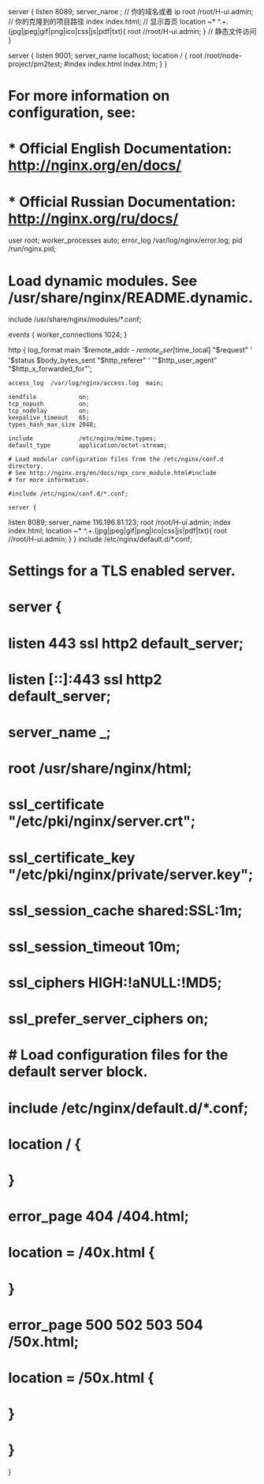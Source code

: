 server {
  listen 8089;
  server_name ; // 你的域名或者 ip
  root /root/H-ui.admin; // 你的克隆到的项目路径
  index index.html; // 显示首页
  location ~* ^.+\.(jpg|jpeg|gif|png|ico|css|js|pdf|txt){
    root //root/H-ui.admin;
  } // 静态文件访问
}


server {
    listen       9001;
    server_name  localhost;
    location / {
        root   /root/node-project/pm2test;
        #index  index.html index.htm;
    }
}



# For more information on configuration, see:
#   * Official English Documentation: http://nginx.org/en/docs/
#   * Official Russian Documentation: http://nginx.org/ru/docs/

user root;
worker_processes auto;
error_log /var/log/nginx/error.log;
pid /run/nginx.pid;

# Load dynamic modules. See /usr/share/nginx/README.dynamic.
include /usr/share/nginx/modules/*.conf;

events {
    worker_connections 1024;
}

http {
    log_format  main  '$remote_addr - $remote_user [$time_local] "$request" '
                      '$status $body_bytes_sent "$http_referer" '
                      '"$http_user_agent" "$http_x_forwarded_for"';

    access_log  /var/log/nginx/access.log  main;

    sendfile            on;
    tcp_nopush          on;
    tcp_nodelay         on;
    keepalive_timeout   65;
    types_hash_max_size 2048;

    include             /etc/nginx/mime.types;
    default_type        application/octet-stream;

    # Load modular configuration files from the /etc/nginx/conf.d directory.
    # See http://nginx.org/en/docs/ngx_core_module.html#include
    # for more information.

    #include /etc/nginx/conf.d/*.conf;

    server {
  listen 8089;
  server_name  116.196.81.123;
  root /root/H-ui.admin;
  index index.html;
  location ~* ^.+\.(jpg|jpeg|gif|png|ico|css|js|pdf|txt){
    root //root/H-ui.admin;
  }
}
    include /etc/nginx/default.d/*.conf;

# Settings for a TLS enabled server.
#
#    server {
#        listen       443 ssl http2 default_server;
#        listen       [::]:443 ssl http2 default_server;
#        server_name  _;
#        root         /usr/share/nginx/html;
#
#        ssl_certificate "/etc/pki/nginx/server.crt";
#        ssl_certificate_key "/etc/pki/nginx/private/server.key";
#        ssl_session_cache shared:SSL:1m;
#        ssl_session_timeout  10m;
#        ssl_ciphers HIGH:!aNULL:!MD5;
#        ssl_prefer_server_ciphers on;
#
#        # Load configuration files for the default server block.
#        include /etc/nginx/default.d/*.conf;
#
#        location / {
#        }
#
#        error_page 404 /404.html;
#            location = /40x.html {
#        }
#
#        error_page 500 502 503 504 /50x.html;
#            location = /50x.html {
#        }
#    }

}
